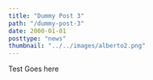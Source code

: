 ```yaml
---
title: "Dummy Post 3"
path: "/dummy-post-3"
date: 2000-01-01
posttype: "news"
thumbnail: "../../images/alberto2.png"
---
```





Test Goes here